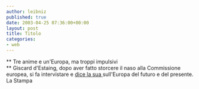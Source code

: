 ```yaml
---
author: leibniz
published: true
date: 2003-04-25 07:36:00+00:00
layout: post
title: Titolo
categories:
- web
---
```


   ** Tre anime e un'Europa, ma troppi impulsivi   
** Giscard d'Estaing, dopo aver fatto storcere il naso alla Commissione europea, si fa intervistare e  [ dice la sua ](http://www.lastampa.it/edicola/sitoweb/Interni/art2.asp) sull'Europa del futuro e del presente. 
  La Stampa
